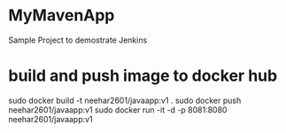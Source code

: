 # MyMavenApp
Sample Project to demostrate Jenkins


# build and push image to docker hub
sudo docker build -t neehar2601/javaapp:v1 .
sudo docker push neehar2601/javaapp:v1
sudo docker run -it -d -p 8081:8080 neehar2601/javaapp:v1
